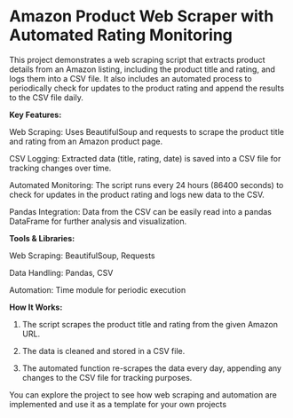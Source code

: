 # Amazon Product Web Scraper with Automated Rating Monitoring

This project demonstrates a web scraping script that extracts product details from an Amazon listing, including the product title and rating, and logs them into a CSV file. It also includes an automated process to periodically check for updates to the product rating and append the results to the CSV file daily.

**Key Features:**

Web Scraping: Uses BeautifulSoup and requests to scrape the product title and rating from an Amazon product page.

CSV Logging: Extracted data (title, rating, date) is saved into a CSV file for tracking changes over time.

Automated Monitoring: The script runs every 24 hours (86400 seconds) to check for updates in the product rating and logs new data to the CSV.

Pandas Integration: Data from the CSV can be easily read into a pandas DataFrame for further analysis and visualization.

**Tools & Libraries:**

Web Scraping: BeautifulSoup, Requests

Data Handling: Pandas, CSV

Automation: Time module for periodic execution

**How It Works:**

1. The script scrapes the product title and rating from the given Amazon URL.

2. The data is cleaned and stored in a CSV file.

3. The automated function re-scrapes the data every day, appending any changes to the CSV file for tracking purposes.

You can explore the project to see how web scraping and automation are implemented and use it as a template for your own projects
